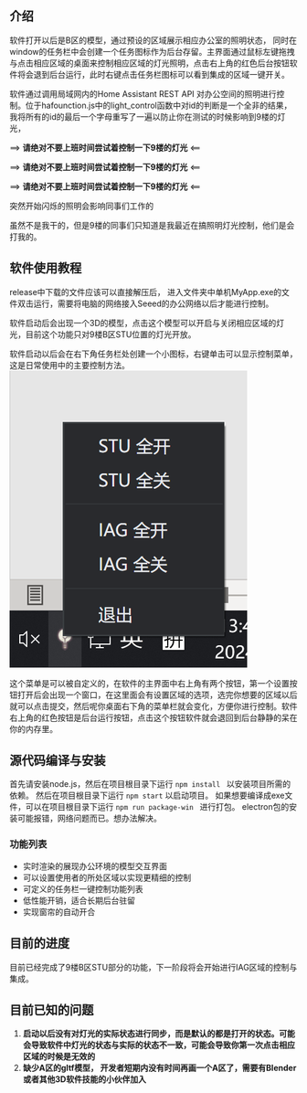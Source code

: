## 介绍

软件打开以后是B区的模型，通过预设的区域展示相应办公室的照明状态， 同时在window的任务栏中会创建一个任务图标作为后台存留。主界面通过鼠标左键拖拽与点击相应区域的桌面来控制相应区域的灯光照明，点击右上角的红色后台按钮软件将会退到后台运行，此时右键点击任务栏图标可以看到集成的区域一键开关。

软件通过调用局域网内的Home Assistant REST API 对办公空间的照明进行控制。位于hafounction.js中的light_control函数中对id的判断是一个全非的结果，我将所有的id的最后一个字母重写了一遍以防止你在测试的时候影响到9楼的灯光，

==> **请绝对不要上班时间尝试着控制一下9楼的灯光** <==

==> **请绝对不要上班时间尝试着控制一下9楼的灯光** <==

==> **请绝对不要上班时间尝试着控制一下9楼的灯光** <==

突然开始闪烁的照明会影响同事们工作的

虽然不是我干的，但是9楼的同事们只知道是我最近在搞照明灯光控制，他们是会打我的。



## 软件使用教程

release中下载的文件应该可以直接解压后， 进入文件夹中单机MyApp.exe的文件双击运行，需要将电脑的网络接入Seeed的办公网络以后才能进行控制。

软件启动后会出现一个3D的模型，点击这个模型可以开启与关闭相应区域的灯光，目前这个功能只对9楼B区STU位置的灯光开放。

软件启动以后会在右下角任务栏处创建一个小图标，右键单击可以显示控制菜单，这是日常使用中的主要控制方法。![02](.\doc\02.png)

这个菜单是可以被自定义的，在软件的主界面中右上角有两个按钮，第一个设置按钮打开后会出现一个窗口，在这里面会有设置区域的选项，选完你想要的区域以后就可以点击提交，然后呢你桌面右下角的菜单栏就会变化，方便你进行控制。软件右上角的红色按钮是后台运行按钮，点击这个按钮软件就会退回到后台静静的呆在你的内存里。



## 源代码编译与安装


首先请安装node.js，然后在项目根目录下运行
```npm install ```
以安装项目所需的依赖。
然后在项目根目录下运行
``` npm start ```
以启动项目。
如果想要编译成exe文件，可以在项目根目录下运行
```npm run package-win ```
进行打包。 electron包的安装可能报错，网络问题而已。想办法解决。


### 功能列表

- 实时渲染的展现办公环境的模型交互界面
- 可以设置使用者的所处区域以实现更精细的控制
- 可定义的任务栏一键控制功能列表
- 低性能开销，适合长期后台驻留
- 实现窗帘的自动开合

## 目前的进度

目前已经完成了9楼B区STU部分的功能，下一阶段将会开始进行IAG区域的控制与集成。



## 目前已知的问题

1. **启动以后没有对灯光的实际状态进行同步，而是默认的都是打开的状态。可能会导致软件中灯光的状态与实际的状态不一致，可能会导致你第一次点击相应区域的时候是无效的**
2. **缺少A区的gltf模型， 开发者短期内没有时间再画一个A区了，需要有Blender或者其他3D软件技能的小伙伴加入**

